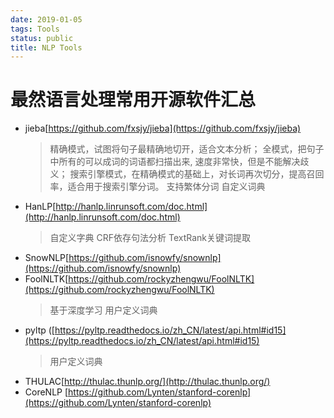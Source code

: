 ```yaml
---
date: 2019-01-05
tags: Tools
status: public
title: NLP Tools
---
```

# 最然语言处理常用开源软件汇总
* jieba[https://github.com/fxsjy/jieba](https://github.com/fxsjy/jieba)
    > 精确模式，试图将句子最精确地切开，适合文本分析；
    >全模式，把句子中所有的可以成词的词语都扫描出来, 速度非常快，但是不能解决歧义；
    >搜索引擎模式，在精确模式的基础上，对长词再次切分，提高召回率，适合用于搜索引擎分词。
    > 支持繁体分词
    > 自定义词典
* HanLP[http://hanlp.linrunsoft.com/doc.html](http://hanlp.linrunsoft.com/doc.html)
    >  自定义字典
    > CRF依存句法分析
    > TextRank关键词提取
* SnowNLP[https://github.com/isnowfy/snownlp](https://github.com/isnowfy/snownlp)
* FoolNLTK[https://github.com/rockyzhengwu/FoolNLTK](https://github.com/rockyzhengwu/FoolNLTK)
    > 基于深度学习
    > 用户定义词典
* pyltp ([https://pyltp.readthedocs.io/zh_CN/latest/api.html#id15](https://pyltp.readthedocs.io/zh_CN/latest/api.html#id15)
    > 用户定义词典
* THULAC[http://thulac.thunlp.org/](http://thulac.thunlp.org/)
* CoreNLP [https://github.com/Lynten/stanford-corenlp](https://github.com/Lynten/stanford-corenlp)